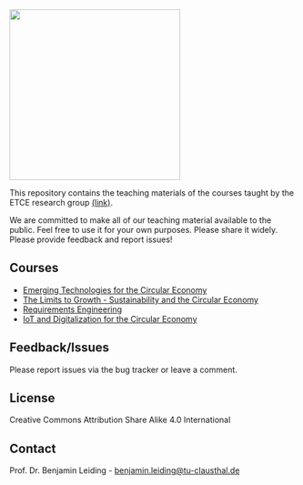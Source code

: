 
<img src="https://www.presse.tu-clausthal.de/fileadmin/Presse/images/Corporate_Design/Logo/Logo_TUC_en_CMYK.jpg" width="300">

This repository contains the teaching materials of the courses taught by the ETCE research group [(link)](https://etce-lab.com).

We are committed to make all of our teaching material available to the public. Feel free to use it for your own purposes. Please share it widely. Please provide feedback and report issues!

## Courses
- [Emerging Technologies for the Circular Economy](https://github.com/ETCE-LAB/teaching-material/tree/master/Emerging-Technologies-for-the-Circular-Economy)
- [The Limits to Growth - Sustainability and the Circular Economy](https://github.com/ETCE-LAB/teaching-material/tree/master/The-Limits-to-Growth)
- [Requirements Engineering](https://github.com/ETCE-LAB/teaching-material/tree/master/Requirements-Engineering)
- [IoT and Digitalization for the Circular Economy](https://github.com/ETCE-LAB/teaching-material/tree/master/IoT-and-Digitalization-for-the-Circular-Economy)

## Feedback/Issues
Please report issues via the bug tracker or leave a comment.

## License
Creative Commons Attribution Share Alike 4.0 International

## Contact
Prof. Dr. Benjamin Leiding - benjamin.leiding@tu-clausthal.de
